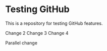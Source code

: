 # Testing GitHub

This is a repository for testing GitHub features.

Change 2
Change 3
Change 4

Parallel change
